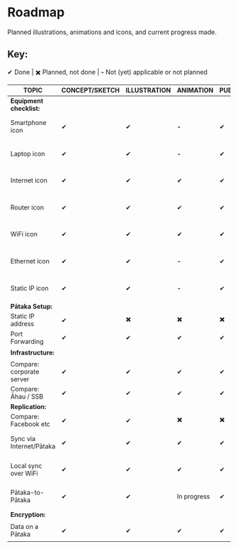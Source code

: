 # Roadmap
Planned illustrations, animations and icons, and current progress made.
## Key:  
✔ Done | ✖️ Planned, not done | **-** Not (yet) applicable or not planned

| TOPIC                    | CONCEPT/SKETCH | ILLUSTRATION | ANIMATION | PUBLISHED | THUMB                          | REVIEWED    |
|--------------------------|----------------|--------------|-----------|-----------|--------------------------------|-------------|
| **Equipment checklist:** |                |              |           |           |                                |      ✖️      |
| Smartphone icon          |        ✔       |       ✔      |   **-**   |     ✔     | ![](svg/icons/mobile_48.svg)   |             |
| Laptop icon              |        ✔       |       ✔      |   **-**   |     ✔     | ![](svg/icons/laptop_48.svg)   |             |
| Internet icon            |        ✔       |       ✔      |     ✔     |     ✔     | ![](svg/icons/internet_48.svg) |             |
| Router icon              |        ✔       |       ✔      |     ✔     |     ✔     | ![](svg/icons/router_48.svg)   |             |
| WiFi icon                |        ✔       |       ✔      |     ✔     |     ✔     | ![](svg/icons/wifi_48.svg)     |             |
| Ethernet icon            |        ✔       |       ✔      |   **-**   |     ✔     | ![](svg/icons/ethernet_48.svg) |             |
| Static IP icon           |        ✔       |       ✔      |   **-**   |     ✔     | ![](svg/icons/static-ip_48.svg)|             |
| **Pātaka Setup:**        |                |              |           |           |                                |    **-**    |
| Static IP address        |        ✔       |       ✖️      |     ✖️     |     ✖️     |                                |             |
| Port Forwarding          |        ✔       |       ✔      |     ✔     |     ✔     | ![](svg/port-forwarding_02_with-port-forwarding.svg)| ✖️ |
| **Infrastructure:**      |                |              |           |           |                                |      ✖️      |
| Compare: corporate server|        ✔       |       ✔      |     ✔     |     ✔     | ![](svg/corporate-server.svg)  |             |
| Compare: Āhau / SSB      |        ✔       |       ✔      |     ✔     |     ✔     | ![](svg/alternative-servers.svg) |           |
| **Replication:**         |                |              |           |           |                                |    **-**    |
| Compare: Facebook etc    |        ✔       |       ✔      |     ✖️     |     ✖️     |                                |             |
| Sync via Internet/Pātaka |        ✔       |       ✔      |     ✔     |     ✔     | ![](svg/replication-via-internet_css.svg)|             |
| Local sync over WiFi     |        ✔       |       ✔      |     ✔     |     ✔     | ![](svg/replication-local_css.svg)|             |
| Pātaka-to-Pātaka         |        ✔       |       ✔      |In progress|     ✔     | ![](svg/multiple-pātaka_anime.svg)|             |
| **Encryption:**          |                |              |           |           |                                |    **-**    |
| Data on a Pātaka         |        ✔       |       ✔      |     ✔     |     ✔     | ![](svg/data-on-a-pātaka_css.svg)  |             |
